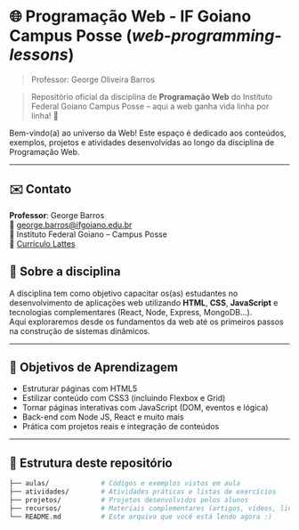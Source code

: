 # 🌐 Programação Web - IF Goiano Campus Posse (_web-programming-lessons_)

> Professor: George Oliveira Barros

> Repositório oficial da disciplina de **Programação Web** do Instituto Federal Goiano Campus Posse – aqui a web ganha vida linha por linha! 🚀

Bem-vindo(a) ao universo da Web! Este espaço é dedicado aos conteúdos, exemplos, projetos e atividades desenvolvidas ao longo da disciplina de Programação Web.  

---

## ✉️ Contato

**Professor**: George Barros  
📧 george.barros@ifgoiano.edu.br  
📍 Instituto Federal Goiano – Campus Posse  
📄 [Currículo Lattes](http://lattes.cnpq.br/6170151743824191)

## 📘 Sobre a disciplina

A disciplina tem como objetivo capacitar os(as) estudantes no desenvolvimento de aplicações web utilizando **HTML**, **CSS**, **JavaScript** e tecnologias complementares (React, Node, Express, MongoDB...).  
Aqui exploraremos desde os fundamentos da web até os primeiros passos na construção de sistemas dinâmicos.

---

## 🎯 Objetivos de Aprendizagem

- Estruturar páginas com HTML5
- Estilizar conteúdo com CSS3 (incluindo Flexbox e Grid)
- Tornar páginas interativas com JavaScript (DOM, eventos e lógica)
- Back-end com Node JS, React e muito mais
- Prática com projetos reais e integração de conteúdos

---

## 📁 Estrutura deste repositório

```bash
├── aulas/             # Códigos e exemplos vistos em aula
├── atividades/        # Atividades práticas e listas de exercícios
├── projetos/          # Projetos desenvolvidos pelos alunos
├── recursos/          # Materiais complementares (artigos, vídeos, links)
└── README.md          # Este arquivo que você está lendo agora :)
